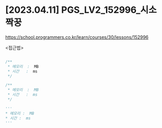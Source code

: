 #   [2023.04.11] PGS_LV2_152996_시소 짝꿍
https://school.programmers.co.kr/learn/courses/30/lessons/152996

<접근법>

```
```




```java
/**
 * 메모리  :  MB
 * 시간   :  ms
 */
```



```js
/**
 * 메모리  :  MB
 * 시간   :  ms
 */
```




```python
'''
* 메모리 :  MB
* 시간 :  ms
'''
```
